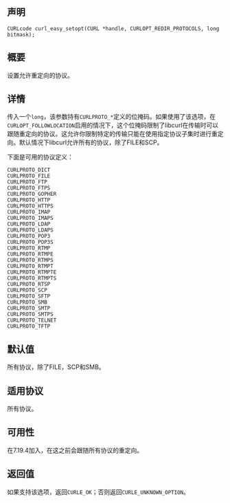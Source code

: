 ## 声明

```
CURLcode curl_easy_setopt(CURL *handle, CURLOPT_REDIR_PROTOCOLS, long bitmask);
```

## 概要

设置允许重定向的协议。

## 详情

传入一个`long`，该参数持有`CURLPROTO_*`定义的位掩码。如果使用了该选项，在`CURLOPT_FOLLOWLOCATION`启用的情况下，这个位掩码限制了libcurl在传输时可以跟随重定向的协议。这允许你限制特定的传输只能在使用指定协议子集时进行重定向。默认情况下libcurl允许所有的协议，除了FILE和SCP。

下面是可用的协议定义：
```
CURLPROTO_DICT
CURLPROTO_FILE
CURLPROTO_FTP
CURLPROTO_FTPS
CURLPROTO_GOPHER
CURLPROTO_HTTP
CURLPROTO_HTTPS
CURLPROTO_IMAP
CURLPROTO_IMAPS
CURLPROTO_LDAP
CURLPROTO_LDAPS
CURLPROTO_POP3
CURLPROTO_POP3S
CURLPROTO_RTMP
CURLPROTO_RTMPE
CURLPROTO_RTMPS
CURLPROTO_RTMPT
CURLPROTO_RTMPTE
CURLPROTO_RTMPTS
CURLPROTO_RTSP
CURLPROTO_SCP
CURLPROTO_SFTP
CURLPROTO_SMB
CURLPROTO_SMTP
CURLPROTO_SMTPS
CURLPROTO_TELNET
CURLPROTO_TFTP
```

## 默认值

所有协议，除了FILE，SCP和SMB。

## 适用协议

所有协议。

## 可用性

在7.19.4加入，在这之前会跟随所有协议的重定向。

## 返回值

如果支持该选项，返回`CURLE_OK`；否则返回`CURLE_UNKNOWN_OPTION`。

